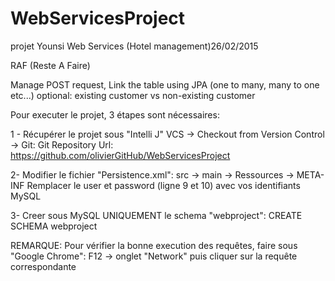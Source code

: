 # WebServicesProject
projet Younsi Web Services (Hotel management)26/02/2015


RAF (Reste A Faire)

Manage POST request,
Link the table using JPA (one to many, many to one etc...)
optional: existing customer vs non-existing customer




Pour executer le projet, 3 étapes sont nécessaires:

  1 - Récupérer le projet sous "Intelli J"
    VCS -> Checkout from Version Control -> Git:
      Git Repository Url: https://github.com/olivierGitHub/WebServicesProject
  
  2- Modifier le fichier "Persistence.xml":
    src -> main -> Ressources -> META-INF
      Remplacer le user et password (ligne 9 et 10) avec vos identifiants MySQL
      
  3- Creer sous MySQL UNIQUEMENT le schema "webproject":
      CREATE SCHEMA webproject

REMARQUE:
    Pour vérifier la bonne execution des requêtes, faire sous "Google Chrome":
        F12 -> onglet "Network"
            puis cliquer sur la requête correspondante


